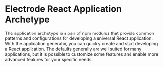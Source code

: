 # Electrode React Application Archetype

The application archetype is a pair of npm modules that provide common patterns and configurations for developing a universal React application. With the application generator, you can quickly create and start developing a React application. The defaults generally are well suited for many applications, but it is possible to customize some features and enable more advanced features for your specific needs.
